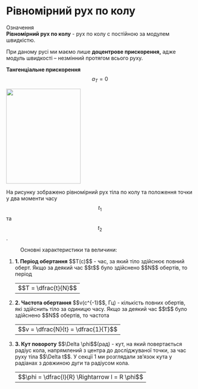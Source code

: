 #  Рiвномiрний рух по колу

<div class="eoz-wrap">
<span class="eoz">Означення</span>
<div class="eoz-text">
<b>Рiвномiрний рух по колу</b> - рух по колу с постiйною за модулем швидкiстю.

При даному русi ми маємо лише <b>доцентрове прискорення,</b> адже модуль швидкостi – незмiнний протягом всього руху.

<b>Тангенцiальне прискорення</b> $$a_T = 0$$
</div>
</div>
<img class="image" width="200" height="255" src="https://rawgit.com/chudaol/ed-era-book-physics/master/images/chapter_3/12.png">

На рисунку зображено рiвномiрний рух тiла по колу та   положення точки у два моменти часу $$t_1$$ та $$t_2$$.


<span class="p1"><p style="margin-left:1cm;">Основнi характеристики та величини:</p></span>
<ol>
<li>
<b>1. Перiод обертання</b> $$T(c)$$ - час, за який тiло здiйснює повний оберт. Якщо за деякий час $$t$$ було здiйснено $$N$$ обертiв, то перiод
<div class="centered-table-wrapper">
<table class="centered-table">
<tr class="eq">
<td class="eq">
<p1>$$T = \dfrac{t}{N}$$</p1>
</td>
</tr>
</table></div>

</li>
<li>
<b>2. Частота обертання</b> $$v(c^{-1}$$, Гц) - кiлькiсть повних обертiв, якi здiйснить тiло за одиницю часу. Якщо за деякий час $$t$$ було здiйснено $$N$$ обертiв, то частота
<div class="centered-table-wrapper">
<table class="centered-table">
<tr class="eq">
<td class="eq">
<p1>$$v = \dfrac{N}{t} = \dfrac{1}{T}$$</p1>
</td>
</tr>
</table></div>

</li>
<li>
<b>3. Кут повороту</b> $$\Delta \phi$$(рад) - кут, на який повертається радiус кола, напрямлений з центра до дослiджуваної точки, за час руху тiла $$\Delta t$$. У секцiї 1 ми розглядали зв’язок кута у радiанах з довжиною дуги та радiусом кола.
<div class="centered-table-wrapper">
<table class="centered-table">
<tr class="eq">
<td class="eq">
<p1>$$\phi = \dfrac{l}{R} \Rightarrow l = R \phi$$</p1>
</td>
</tr>
</table></div>
</li>
</ol>